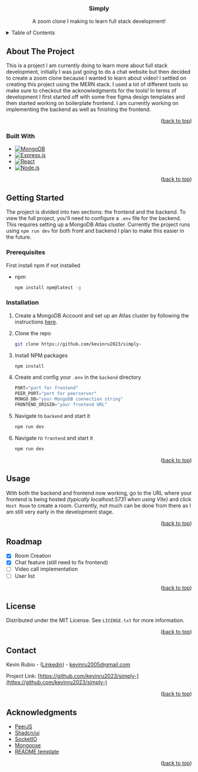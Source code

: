 <!-- Improved compatibility of back to top link: See: https://github.com/othneildrew/Best-README-Template/pull/73 -->
<a id="readme-top"></a>
<!--
*** Thanks for checking out the Best-README-Template. If you have a suggestion
*** that would make this better, please fork the repo and create a pull request
*** or simply open an issue with the tag "enhancement".
*** Don't forget to give the project a star!
*** Thanks again! Now go create something AMAZING! :D
-->

<!-- PROJECT LOGO -->
<br />
<div align="center">
  
<h3 align="center">Simply</h3>

  <p align="center">
    A zoom clone I making to learn full stack development! 
    <!-- <br />
    <a href="https://github.com/github_username/repo_name">View Demo</a>
    <br /> -->
  </p>
  
</div>



<!-- TABLE OF CONTENTS -->
<details>
  <summary>Table of Contents</summary>
  <ol>
    <li>
      <a href="#about-the-project">About The Project</a>
      <ul>
        <li><a href="#built-with">Built With</a></li>
      </ul>
    </li>
    <li>
      <a href="#getting-started">Getting Started</a>
      <ul>
        <li><a href="#prerequisites">Prerequisites</a></li>
        <li><a href="#installation">Installation</a></li>
      </ul>
    </li>
    <li><a href="#usage">Usage</a></li>
    <li><a href="#roadmap">Roadmap</a></li>
    <li><a href="#license">License</a></li>
    <li><a href="#contact">Contact</a></li>
    <li><a href="#acknowledgments">Acknowledgments</a></li>
  </ol>
</details>



<!-- ABOUT THE PROJECT -->
## About The Project
 This is a project I am currently doing to learn more about full stack development, initially I was just going to do a chat website but then decided to create a zoom clone because I wanted to learn about video! I settled on creating this project using the MERN stack. I used a lot of different tools so make sure to checkout the acknowledgments for the tools! In terms of development I first started off with some free figma design templates and then started working on boilerplate frontend. I am currently working on implementing the backend as well as finishing the frontend.

<p align="right">(<a href="#readme-top">back to top</a>)</p>



### Built With
* [![MongoDB][MongoDB]][MongoDB-url]
* [![Express.js][Express.js]][Express-url]
* [![React][React.js]][React-url]
* [![Node.js][Node.js]][Node-url]




<p align="right">(<a href="#readme-top">back to top</a>)</p>



<!-- GETTING STARTED -->
## Getting Started

The project is divided into two sections: the frontend and the backend. To view the full project, you'll need to configure a `.env` file for the backend. This requires setting up a MongoDB Atlas cluster. Currently the project runs using `npm run dev` for both front and backend I plan to make this easier in the future. 







### Prerequisites

First install npm if not installed 
* npm
  ```sh
  npm install npm@latest -g
  ```

### Installation

1. Create a MongoDB Account and set up an Atlas cluster by following the instructions [here](https://www.mongodb.com/docs/atlas/getting-started/).

2. Clone the repo
   ```sh
   git clone https://github.com/kevinru2023/simply-
   ```
3. Install NPM packages
   ```sh
   npm install
   ```
4. Create and config your `.env` in the `backend` directory
   ```js
   PORT="port for frontend"
   PEER_PORT="port for peerserver"
   MONGO_DB="your MongoDB connection string"
   FRONTEND_ORIGIN="your frontend URL"
   ```
5. Navigate to `backend` and start it
   ```sh
   npm run dev
   ```
6. Navigate ro `frontend` and start it
    ```sh
    npm run dev
    ```

<p align="right">(<a href="#readme-top">back to top</a>)</p>



<!-- USAGE EXAMPLES -->
## Usage

With both the backend and frontend now working, go to the URL where your frontend is being hosted *(typically localhost:5731 when using Vite)* and click `Host Room` to create a room. Currently, not much can be done from there as I am still very early in the development stage.
<p align="right">(<a href="#readme-top">back to top</a>)</p>



<!-- ROADMAP -->
## Roadmap

- [x] Room Creation
- [x] Chat feature (still need to fix frontend)
- [ ] Video call implementation
- [ ] User list

<p align="right">(<a href="#readme-top">back to top</a>)</p>


<!-- LICENSE -->
## License

Distributed under the MIT License. See `LICENSE.txt` for more information.

<p align="right">(<a href="#readme-top">back to top</a>)</p>



<!-- CONTACT -->
## Contact

Kevin Rubio - ([Linkedin](https://www.linkedin.com/in/kevin-rubio-851269236/)) - kevinru2005@gmail.com

Project Link: [https://github.com/kevinru2023/simply-](https://github.com/kevinru2023/simply-)

<p align="right">(<a href="#readme-top">back to top</a>)</p>



<!-- ACKNOWLEDGMENTS -->
## Acknowledgments

* [PeerJS](https://peerjs.com/)
* [Shadcn/ui](https://ui.shadcn.com/)
* [SocketIO](https://socket.io/)
* [Mongoose](https://mongoosejs.com/docs/index.html)
* [README template](https://github.com/othneildrew/Best-README-Template)

<p align="right">(<a href="#readme-top">back to top</a>)</p>



<!-- MARKDOWN LINKS & IMAGES -->
<!-- https://www.markdownguide.org/basic-syntax/#reference-style-links -->

[license-shield]: https://img.shields.io/github/license/github_username/repo_name.svg?style=for-the-badge
[license-url]: https://github.com/github_username/repo_name/blob/master/LICENSE.txt
[linkedin-shield]: https://img.shields.io/badge/-LinkedIn-black.svg?style=for-the-badge&logo=linkedin&colorB=555
[linkedin-url]: https://linkedin.com/in/linkedin_username

[React.js]: https://img.shields.io/badge/React-20232A?style=for-the-badge&logo=react&logoColor=61DAFB
[React-url]: https://reactjs.org/

[React.js]: https://img.shields.io/badge/React-20232A?style=for-the-badge&logo=react&logoColor=61DAFB
[React-url]: https://reactjs.org/

[TypeScript]: https://img.shields.io/badge/TypeScript-007ACC?style=for-the-badge&logo=typescript&logoColor=white
[TypeScript-url]: https://www.typescriptlang.org/

[Node.js]: https://img.shields.io/badge/Node.js-339933?style=for-the-badge&logo=nodedotjs&logoColor=white
[Node-url]: https://nodejs.org/

[Express.js]: https://img.shields.io/badge/Express.js-000000?style=for-the-badge&logo=express&logoColor=white
[Express-url]: https://expressjs.com/

[MongoDB]: https://img.shields.io/badge/MongoDB-47A248?style=for-the-badge&logo=mongodb&logoColor=white
[MongoDB-url]: https://www.mongodb.com/